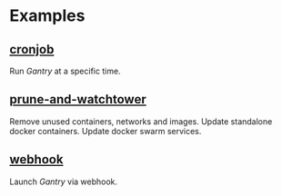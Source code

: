 # Examples

## [cronjob](./cronjob)

Run *Gantry* at a specific time.

## [prune-and-watchtower](./prune-and-watchtower)

Remove unused containers, networks and images. Update standalone docker containers. Update docker swarm services.

## [webhook](./webhook)

Launch *Gantry* via webhook.
